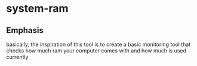 # system-ram

## Emphasis

basically, the inspiration of this tool is to create a basic monitoring tool that checks how much ram your computer comes with and how much is used currently
